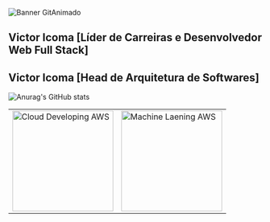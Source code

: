 ![Banner GitAnimado](https://user-images.githubusercontent.com/31005408/177214371-be5212c6-9b36-41eb-b442-803dc2611c8c.gif)

## Victor Icoma [Líder de Carreiras e Desenvolvedor Web Full Stack]
## Victor Icoma [Head de Arquitetura de Softwares]
![Anurag's GitHub stats](https://github-readme-stats.vercel.app/api?username=victoricoma&show_icons=true&theme=radical)
<table style="border-size:0;">
 <tr>
  <td>
   <img width="200" height="200" alt="Cloud Developing AWS" src="https://github.com/user-attachments/assets/45359cc8-7ae3-4011-801d-14767c9f3388" />
  </td>
  <td>
   <img width="200" height="200" alt="Machine Laening AWS" src="https://github.com/user-attachments/assets/fd819308-0d71-409d-b3b3-97631b4a3210" />
  </td>
 </tr>
</table>


 
